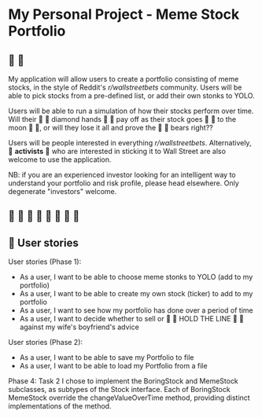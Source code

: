 # My Personal Project - Meme Stock Portfolio

## :rainbow: :bear:

My application will allow users to create a portfolio consisting of meme stocks, in the style of Reddit's 
*r/wallstreetbets* community. Users will be able to pick stocks from a pre-defined list, or add their own stonks to YOLO.

Users will be able to run a simulation of how their stocks perform 
over time. Will their :gem: :raised_hands: diamond hands :raised_hands: :gem: pay off as their stock goes :rocket: 
:rocket: to the moon :first_quarter_moon_with_face: :full_moon_with_face:, or will they lose it all and prove the 
:rainbow: :bear: bears right??

Users will be people interested in everything *r/wallstreetbets*. Alternatively, :triumph: **activists** :triumph: who 
are interested in sticking it to Wall Street are also welcome to use the application. 

NB: if you are an experienced investor looking for an intelligent way to understand your portfolio and risk profile, 
please head elsewhere. Only degenerate "investors" welcome.

## :gem: :raised_hands: :rainbow: :bear: :rocket: :rocket: :rocket: :first_quarter_moon_with_face: 
## :first_quarter_moon_with_face: User stories

User stories (Phase 1):
- As a user, I want to be able to choose meme stonks to YOLO (add to my portfolio)
- As a user, I want to be able to create my own stock (ticker) to add to my portfolio
- As a user, I want to see how my portfolio has done over a period of time
- As a user, I want to decide whether to sell or :rocket: :rocket: HOLD THE LINE 
  :rocket: :rocket: against my wife's boyfriend's advice
  
User stories (Phase 2):
- As a user, I want to be able to save my Portfolio to file 
- As a user, I want to be able to load my Portfolio from a file

Phase 4: Task 2
I chose to implement the BoringStock and MemeStock subclasses, as subtypes of the Stock interface. Each of BoringStock 
MemeStock override the changeValueOverTime method, providing distinct implementations of the method. 




